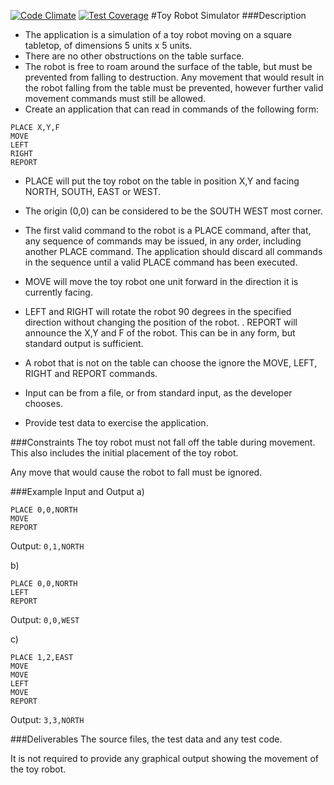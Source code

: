 [![Code Climate](https://codeclimate.com/github/drzel/toy_robot/badges/gpa.svg)](https://codeclimate.com/github/drzel/toy_robot)
[![Test Coverage](https://codeclimate.com/github/drzel/toy_robot/badges/coverage.svg)](https://codeclimate.com/github/drzel/toy_robot/coverage)
#Toy Robot Simulator
###Description
- The application is a simulation of a toy robot moving on a square tabletop, of
dimensions 5 units x 5 units.
- There are no other obstructions on the table surface.
- The robot is free to roam around the surface of the table, but must be
prevented from falling to destruction. Any movement
that would result in the robot falling from the table must be prevented,
however further valid movement commands must still
be allowed.
- Create an application that can read in commands of the following form:
````
PLACE X,Y,F
MOVE
LEFT
RIGHT
REPORT
````
- PLACE will put the toy robot on the table in position X,Y and facing NORTH,
SOUTH, EAST or WEST.
- The origin (0,0) can be considered to be the SOUTH WEST most corner.
- The first valid command to the robot is a PLACE command, after that, any
sequence of commands may be issued, in any order, including another PLACE
command. The application should discard all commands in the sequence until a
valid PLACE command has been executed.
- MOVE will move the toy robot one unit forward in the direction it is currently
facing.
- LEFT and RIGHT will rotate the robot 90 degrees in the specified direction
without changing the position of the robot.
. REPORT will announce the X,Y and F of the robot. This can be in any form, but
standard output is sufficient.

- A robot that is not on the table can choose the ignore the MOVE, LEFT, RIGHT
and REPORT commands.
- Input can be from a file, or from standard input, as the developer chooses.
- Provide test data to exercise the application.


###Constraints
The toy robot must not fall off the table during movement. This also includes
the initial placement of the toy robot.

Any move that would cause the robot to fall must be ignored.

###Example Input and Output
a)
````
PLACE 0,0,NORTH
MOVE
REPORT
````
Output: ````0,1,NORTH````

b)
````
PLACE 0,0,NORTH
LEFT
REPORT
````
Output: ````0,0,WEST````

c)
````
PLACE 1,2,EAST
MOVE
MOVE
LEFT
MOVE
REPORT
````
Output: ````3,3,NORTH````

###Deliverables
The source files, the test data and any test code.

It is not required to provide any graphical output showing the movement of the
toy robot. 
